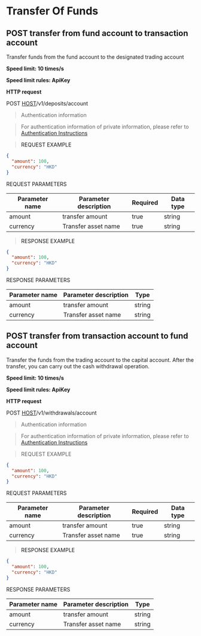 # Transfer Of Funds

<h2 id="Transfer from fund account to transaction account">POST transfer from fund account to transaction account</h2>

Transfer funds from the fund account to the designated trading account

**Speed limit: 10 times/s**

**Speed limit rules: ApiKey**

**HTTP request**

POST [HOST](#HTTP-HOST)/v1/deposits/account


> Authentication information

> For authentication information of private information, please refer to [Authentication Instructions](#auth)


> <a name="ReeuestExample">REQUEST EXAMPLE</a>


```json
{
  "amount": 100,
  "currency": "HKD"
}
```

<aside>
REQUEST PARAMETERS
</aside>

| Parameter name | Parameter description | Required | Data type |
| -------- | -------- | -------- | -------- |
|amount|transfer amount |true|string||
|currency|Transfer asset name|true|string||


> <a name="ResonpseExample">RESPONSE EXAMPLE</a>

```json
{
  "amount": 100,
  "currency": "HKD"
}
```

<aside>
RESPONSE PARAMETERS
</aside>

| Parameter name | Parameter description | Type |
| -------- | -------- | ----- |
|amount|transfer amount|string|
|currency|Transfer asset name|string|




<h2 id="Transfer from transaction account to fund account">POST transfer from transaction account to fund account</h2>

Transfer the funds from the trading account to the capital account. After the transfer, you can carry out the cash withdrawal operation.


**Speed limit: 10 times/s**

**Speed limit rules: ApiKey**

**HTTP request**

POST [HOST](#HTTP-HOST)/v1/withdrawals/account


> Authentication information

> For authentication information of private information, please refer to [Authentication Instructions](#auth)


> REQUEST EXAMPLE

```json
{
  "amount": 100,
  "currency": "HKD"
}
```

<aside>
REQUEST PARAMETERS
</aside>

| Parameter name | Parameter description | Required | Data type |
| -------- | -------- | -------- | -------- |
|amount|transfer amount |true|string||
|currency|Transfer asset name|true|string||


> <a name="ResonpseExample">RESPONSE EXAMPLE</a>

```json
{
  "amount": 100,
  "currency": "HKD"
}
```

<aside>
RESPONSE PARAMETERS
</aside>

| Parameter name | Parameter description | Type |
| -------- | -------- | ----- |
|amount|transfer amount|string|
|currency|Transfer asset name|string|
